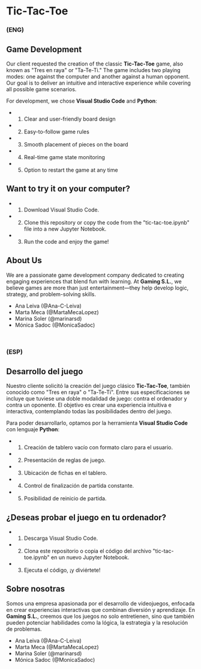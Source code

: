 # Tic-Tac-Toe

### __(ENG)__

## Game Development

Our client requested the creation of the classic __Tic-Tac-Toe__ game, also known as "Tres en raya" or "Ta-Te-Ti." The game includes two playing modes: one against the computer and another against a human opponent. Our goal is to deliver an intuitive and interactive experience while covering all possible game scenarios.

For development, we chose __Visual Studio Code__ and __Python__:

* 1. Clear and user-friendly board design
* 2. Easy-to-follow game rules
* 3. Smooth placement of pieces on the board
* 4. Real-time game state monitoring
* 5. Option to restart the game at any time

## Want to try it on your computer?

* 1. Download Visual Studio Code.
* 2. Clone this repository or copy the code from the "tic-tac-toe.ipynb" file into a new Jupyter Notebook.
* 3. Run the code and enjoy the game!

## About Us

We are a passionate game development company dedicated to creating engaging experiences that blend fun with learning.
At __Gaming S.L.__, we believe games are more than just entertainment—they help develop logic, strategy, and problem-solving skills.

* Ana Leiva (@Ana-C-Leiva)
* Marta Meca (@MartaMecaLopez)
* Marina Soler (@marinarsd)
* Mónica Sadoc (@MonicaSadoc)


 <br>

### __(ESP)__

## Desarrollo del juego

Nuestro cliente solicitó la creación del juego clásico __Tic-Tac-Toe__, también conocido como "Tres en raya" o "Ta-Te-Ti". Entre sus especificaciones se incluye que tuviese una doble modalidad de juego: contra el ordenador y contra un oponente. El objetivo es crear una experiencia intuitiva e interactiva, contemplando todas las posibilidades dentro del juego.

Para poder desarrollarlo, optamos por la herramienta __Visual Studio Code__ con lenguaje __Python__:

* 1. Creación de tablero vacío con formato claro para el usuario. 
* 2. Presentación de reglas de juego. 
* 3. Ubicación de fichas en el tablero. 
* 4. Control de finalización de partida constante. 
* 5. Posibilidad de reinicio de partida. 

## ¿Deseas probar el juego en tu ordenador?

* 1. Descarga Visual Studio Code. 
* 2. Clona este repositorio o copia el código del archivo "tic-tac-toe.ipynb" en un nuevo Jupyter Notebook.  
* 3. Ejecuta el código, ¡y diviértete! 

## Sobre nosotras
Somos una empresa apasionada por el desarrollo de videojuegos, enfocada en crear experiencias interactivas que combinan diversión y aprendizaje. 
En __Gaming S.L.__, creemos que los juegos no solo entretienen, sino que también pueden potenciar habilidades como la lógica, la estrategia y la resolución de problemas.

* Ana Leiva (@Ana-C-Leiva)
* Marta Meca (@MartaMecaLopez)
* Marina Soler (@marinarsd)
* Mónica Sadoc (@MonicaSadoc)